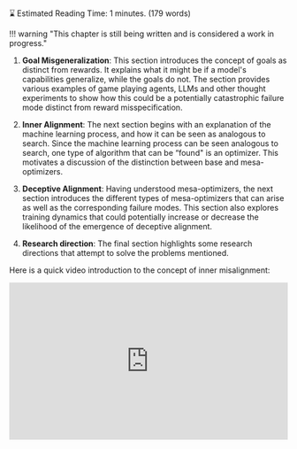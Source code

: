 ⌛ Estimated Reading Time: 1 minutes. (179 words)

!!! warning "This chapter is still being written and is considered a work in progress."

1. **Goal Misgeneralization**: This section introduces the concept of goals as distinct from rewards. It explains what it might be if a model's capabilities generalize, while the goals do not. The section provides various examples of game playing agents, LLMs and other thought experiments to show how this could be a potentially catastrophic failure mode distinct from reward misspecification.

2. **Inner Alignment**: The next section begins with an explanation of the machine learning process, and how it can be seen as analogous to search. Since the machine learning process can be seen analogous to search, one type of algorithm that can be “found" is an optimizer. This motivates a discussion of the distinction between base and mesa-optimizers.

3. **Deceptive Alignment**: Having understood mesa-optimizers, the next section introduces the different types of mesa-optimizers that can arise as well as the corresponding failure modes. This section also explores training dynamics that could potentially increase or decrease the likelihood of the emergence of deceptive alignment.

4. **Research direction**: The final section highlights some research directions that attempt to solve the problems mentioned.

Here is a quick video introduction to the concept of inner misalignment:
<iframe
    style=" width: 100%; aspect-ratio: 16 / 9;"
    frameborder="0"
    allowfullscreen
    src="https://www.youtube.com/embed/bJLcIBixGj8">
</iframe>


